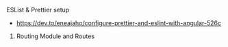 ESList & Prettier setup

- https://dev.to/eneajaho/configure-prettier-and-eslint-with-angular-526c

1. Routing Module and Routes
